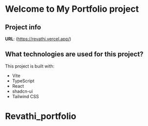 # Welcome to My Portfolio project

## Project info

**URL**: (https://revathi.vercel.app/)

## What technologies are used for this project?

This project is built with:

- Vite
- TypeScript
- React
- shadcn-ui
- Tailwind CSS


# Revathi_portfolio
